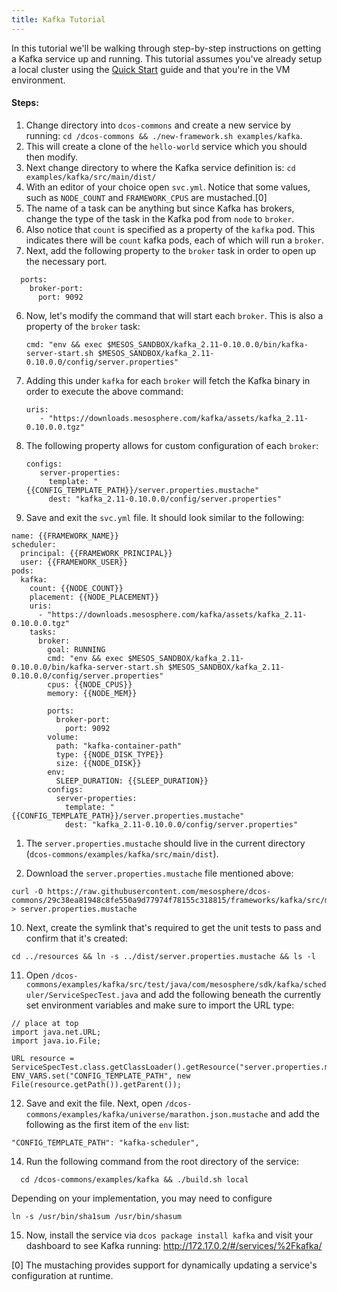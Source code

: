 ```yaml
---
title: Kafka Tutorial
---
```


<!-- {% raw %} disable mustache templating in this file: retain templated examples as-is -->

In this tutorial we'll be walking through step-by-step instructions on getting a Kafka service up and running. This tutorial assumes you've already setup a local cluster using the [Quick Start](https://github.com/mesosphere/dcos-commons/blob/master/README.md) guide and that you're in the VM environment.

#### Steps:

1. Change directory into `dcos-commons` and create a new service by running: `cd /dcos-commons && ./new-framework.sh examples/kafka`.
 1. This will create a clone of the `hello-world` service which you should then modify.
2. Next change directory to where the Kafka service definition is: `cd examples/kafka/src/main/dist/`
3. With an editor of your choice open `svc.yml`. Notice that some values, such as `NODE_COUNT` and `FRAMEWORK_CPUS` are mustached.[0]
4. The name of a task can be anything but since Kafka has brokers, change the type of the task in the Kafka pod from `node` to `broker`.
  1. Also notice that `count` is specified as a property of the `kafka` pod. This indicates there will be `count` kafka pods, each of which will run a `broker`.
5. Next, add the following property to the `broker` task in order to open up the necessary port.
```
  ports:
    broker-port:
      port: 9092
```

6. Now, let's modify the command that will start each `broker`. This is also a property of the `broker` task:

   ```
   cmd: "env && exec $MESOS_SANDBOX/kafka_2.11-0.10.0.0/bin/kafka-server-start.sh $MESOS_SANDBOX/kafka_2.11-0.10.0.0/config/server.properties"
   ```
7. Adding this under `kafka` for each `broker` will fetch the Kafka binary in order to execute the above command:

   ```
   uris:
      - "https://downloads.mesosphere.com/kafka/assets/kafka_2.11-0.10.0.0.tgz"
   ```

8. The following property allows for custom configuration of each `broker`:

   ```
   configs:
      server-properties:
        template: "{{CONFIG_TEMPLATE_PATH}}/server.properties.mustache"
        dest: "kafka_2.11-0.10.0.0/config/server.properties"
   ```
9. Save and exit the `svc.yml` file. It should look similar to the following:
```
name: {{FRAMEWORK_NAME}}
scheduler:
  principal: {{FRAMEWORK_PRINCIPAL}}
  user: {{FRAMEWORK_USER}}
pods:
  kafka:
    count: {{NODE_COUNT}}
    placement: {{NODE_PLACEMENT}}
    uris:
      - "https://downloads.mesosphere.com/kafka/assets/kafka_2.11-0.10.0.0.tgz"
    tasks:
      broker:
        goal: RUNNING
        cmd: "env && exec $MESOS_SANDBOX/kafka_2.11-0.10.0.0/bin/kafka-server-start.sh $MESOS_SANDBOX/kafka_2.11-0.10.0.0/config/server.properties"
        cpus: {{NODE_CPUS}}
        memory: {{NODE_MEM}}

        ports:
          broker-port:
            port: 9092
        volume:
          path: "kafka-container-path"
          type: {{NODE_DISK_TYPE}}
          size: {{NODE_DISK}}
        env:
          SLEEP_DURATION: {{SLEEP_DURATION}}
        configs:
          server-properties:
            template: "{{CONFIG_TEMPLATE_PATH}}/server.properties.mustache"
            dest: "kafka_2.11-0.10.0.0/config/server.properties"
```
1. The `server.properties.mustache` should live in the current directory (`dcos-commons/examples/kafka/src/main/dist`).

10. Download the `server.properties.mustache` file mentioned above:
   ```
   curl -O https://raw.githubusercontent.com/mesosphere/dcos-commons/29c38ea81948c8fe550a9d77974f78155c318815/frameworks/kafka/src/main/dist/server.properties.mustache > server.properties.mustache
   ```


10. Next, create the symlink that's required to get the unit tests to pass and confirm that it's created:
   ```
   cd ../resources && ln -s ../dist/server.properties.mustache && ls -l
   ```

11. Open `/dcos-commons/examples/kafka/src/test/java/com/mesosphere/sdk/kafka/scheduler/ServiceSpecTest.java` and add the following beneath the currently set environment variables and make sure to import the URL type:
   ```
   // place at top
   import java.net.URL;
   import java.io.File;
   ```
   ```
   URL resource = ServiceSpecTest.class.getClassLoader().getResource("server.properties.mustache");
   ENV_VARS.set("CONFIG_TEMPLATE_PATH", new File(resource.getPath()).getParent());
   ```

12. Save and exit the file. Next, open `/dcos-commons/examples/kafka/universe/marathon.json.mustache` and add the following as the first item of the `env` list:
   ```
   "CONFIG_TEMPLATE_PATH": "kafka-scheduler",
   ```

14. Run the following command from the root directory of the service:
   ```
	 cd /dcos-commons/examples/kafka && ./build.sh local
   ```
   Depending on your implementation, you may need to configure
   ```
   ln -s /usr/bin/sha1sum /usr/bin/shasum
   ```

15. Now, install the service via `dcos package install kafka` and visit your dashboard to see Kafka running: http://172.17.0.2/#/services/%2Fkafka/

[0] The mustaching provides support for dynamically updating a service's configuration at runtime.
